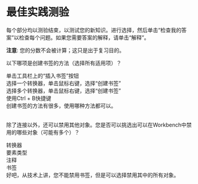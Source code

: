 # 最佳实践测验

每个部分均以测验结束，以测试您的新知识。进行选择，然后单击“检查我的答案”以检查每个问题。如果您需要答案的解释，请单击“解释”。

**注意**: 您的分数不会被计算；这只是出于复习目的。

<quiz name="">
  <question multiple>
    <p>
      以下哪项是创建书签的方法（选择所有适用项）？
    </p>
    <answer correct>单击工具栏上的“插入书签”按钮</answer><br>
    <answer correct>选择一个转换器，单击鼠标右键，选择“创建书签”</answer><br>
    <answer correct>选择多个转换器，单击鼠标右键，选择“创建书签”</answer><br>
    <answer correct>使用Ctrl + B快捷键</answer><br>
    </span>
    <explanation>创建书签的方法有很多，使用哪种方法都可以。</explanation>
  </question><br><br>

  <question multiple>
    <p>
      除了连接以外，还可以禁用其他对象。您是否可以挑选出可以在Workbench中禁用的哪些对象（可能有多个）？
    </p>
    <answer correct>转换器</answer><br>
    <answer correct>要素类型</answer><br>
    <answer>注释</answer><br>
    <answer>书签</answer><br>
    <explanation>好吧，从技术上讲，您不能禁用书签，但是可以选择禁用其中的所有对象。</explanation>
  </question>
</quiz>
